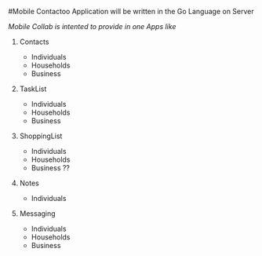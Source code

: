 #Mobile Contactoo Application will be written in the Go Language on Server

*Mobile Collab is intented to provide in one Apps like* 

1. Contacts
	 - Individuals 
	 - Households 
	 - Business

2. TaskList 
    - Individuals
    - Households
    - Business
    
3. ShoppingList
    - Individuals
    - Households
    - Business ??

4. Notes
   - Individuals

5. Messaging 
    - Individuals
    - Households
    - Business

